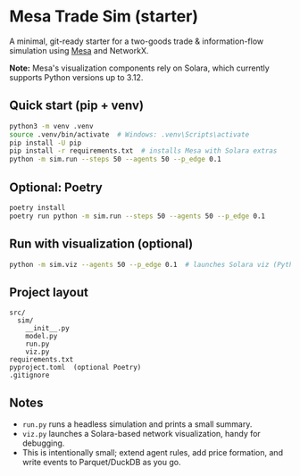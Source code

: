 
# Mesa Trade Sim (starter)

A minimal, git-ready starter for a two-goods trade & information-flow simulation using [Mesa](https://mesa.readthedocs.io/) and NetworkX.

**Note:** Mesa's visualization components rely on Solara, which currently supports Python versions up to 3.12.

## Quick start (pip + venv)
```bash
python3 -m venv .venv
source .venv/bin/activate  # Windows: .venv\Scripts\activate
pip install -U pip
pip install -r requirements.txt  # installs Mesa with Solara extras
python -m sim.run --steps 50 --agents 50 --p_edge 0.1
```

## Optional: Poetry
```bash
poetry install
poetry run python -m sim.run --steps 50 --agents 50 --p_edge 0.1
```

## Run with visualization (optional)
```bash
python -m sim.viz --agents 50 --p_edge 0.1  # launches Solara viz (Python ≤3.12)
```

## Project layout
```
src/
  sim/
    __init__.py
    model.py
    run.py
    viz.py
requirements.txt
pyproject.toml  (optional Poetry)
.gitignore
```

## Notes
- `run.py` runs a headless simulation and prints a small summary.
- `viz.py` launches a Solara-based network visualization, handy for debugging.
- This is intentionally small; extend agent rules, add price formation, and write events to Parquet/DuckDB as you go.
